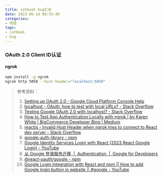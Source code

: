 ```yaml
---
title: catbook bug汇总
date: 2023-06-14 00:55:49
categories:
- 项目 
tags:
- catbook
- bug
---
```


### OAuth 2.0 Client ID认证
#### ngrok
```bash
npm install -g ngrok
ngrok http 5050 --host-header="localhost:5050"
```
> 参考资料：
> 1. [Setting up OAuth 2.0 - Google Cloud Platform Console Help](https://support.google.com/cloud/answer/6158849#authorized-domains&zippy=%2Cauthorized-domains%2Cstep-configure-your-app-to-use-the-new-secret%2Cuser-consent%2Cweb-applications)
> 2. [localhost - OAuth: how to test with local URLs? - Stack Overflow](https://stackoverflow.com/questions/10456174/oauth-how-to-test-with-local-urls)
> 3. [Testing Google OAuth 2.0 with localhost? - Stack Overflow](https://stackoverflow.com/questions/56436510/testing-google-oauth-2-0-with-localhost)
> 4. [How to Test App Authentication Locally with ngrok | by Karen White | BigCommerce Developer Blog | Medium](https://medium.com/bigcommerce-developer-blog/how-to-test-app-authentication-locally-with-ngrok-149150bfe4cf)
> 5. [reactjs - Invalid Host Header when ngrok tries to connect to React dev server - Stack Overflow](https://stackoverflow.com/questions/45425721/invalid-host-header-when-ngrok-tries-to-connect-to-react-dev-server) 
> 6. [google-auth-library - npm](https://www.npmjs.com/package/google-auth-library)
> 7. [Google Identity Services Login with React (2023 React Google Login) - YouTube](https://www.youtube.com/watch?v=roxC8SMs7HU&ab_channel=CooperCodes)
> 8. [从 Google 登录服务迁移  |  Authentication  |  Google for Developers](https://developers.google.com/identity/gsi/web/guides/migration?hl=zh-cn#redirect-mode_1)
> 9. [@react-oauth/google - npm](https://www.npmjs.com/package/@react-oauth/google)
> 10. [Google Login Integration with React and npm || How to add Google login button in website || #google - YouTube](https://www.youtube.com/watch?v=n3P55o3Gfy0)
